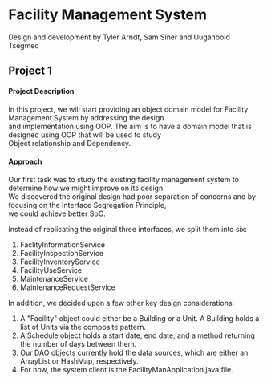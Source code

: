 # Facility Management System

Design and development by Tyler Arndt, Sam Siner and Uuganbold Tsegmed

## Project 1

#### Project Description

In this project, we will start providing an object domain model for Facility Management System by addressing the design  
and implementation using OOP. The aim is to have a domain model that is designed using OOP that will be used to study  
Object relationship and Dependency.  

#### Approach

Our first task was to study the existing facility management system to determine how we might improve on its design.  
We discovered the original design had poor separation of concerns and by focusing on the Interface Segregation Principle,  
we could achieve better SoC.

Instead of replicating the original three interfaces, we split them into six:

1. FaclityInformationService
2. FacilityInspectionService
4. FacilityInventoryService
4. FacilityUseService
5. MaintenanceService
6. MaintenanceRequestService

In addition, we decided upon a few other key design considerations:
1. A "Facility" object could either be a Building or a Unit. A Building holds a list of Units via the composite pattern.
2. A Schedule object holds a start date, end date, and a method returning the number of days between them.
3. Our DAO objects currently hold the data sources, which are either an ArrayList or HashMap, respectively.
4. For now, the system client is the FacilityManApplication.java file.



